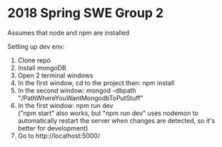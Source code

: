 # 2018 Spring SWE Group 2



Assumes that node and npm are installed

Setting up dev env:
1. Clone repo
2. Install mongoDB
3. Open 2 terminal windows
4. In the first window, cd to the project then:
    npm install
5. In the second window:
    mongod -dbpath "/PathWhereYouWantMongodbToPutStuff"
6. In the first window:
    npm run dev <br>
    ("npm start" also works, but "npm run dev" uses nodemon to automatically restart the server when changes are detected, so it's better for development)
7. Go to http://localhost:5000/

